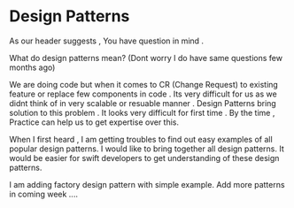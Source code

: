 # Design Patterns

As our header suggests , You have question in mind . 

What do design patterns mean? (Dont worry I do have same questions few months ago)

We are doing code but when it comes to CR (Change Request) to existing feature or replace few components in code . Its very difficult for us as we didnt think of in very scalable or resuable manner . Design Patterns bring solution to this problem . It looks very difficult for first time . By the time , Practice can help us to get expertise over this. 

When I first heard , I am getting troubles to find out easy examples of all popular design patterns. I would like to bring together all design patterns. It would be easier for swift developers to get understanding of these design patterns. 

I am adding factory design pattern with simple example. Add more patterns in coming week ....

